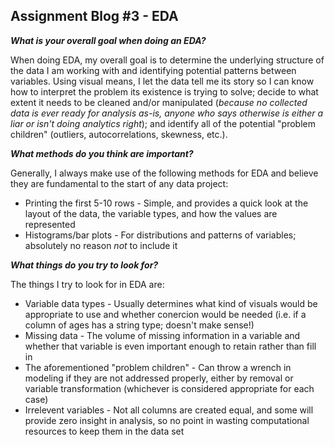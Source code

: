 ## Assignment Blog #3 - EDA

**_What is your overall goal when doing an EDA?_**

When doing EDA, my overall goal is to determine the underlying structure of the data I am working with and identifying potential patterns between variables. Using visual means, I let the data tell me its story so I can know how to interpret the problem its existence is trying to solve; decide to what extent it needs to be cleaned and/or manipulated (_because no collected data is ever ready for analysis as-is, anyone who says otherwise is either a liar or isn't doing analytics right_); and identify all of the potential "problem children" (outliers, autocorrelations, skewness, etc.).

**_What methods do you think are important?_**

Generally, I always make use of the following methods for EDA and believe they are fundamental to the start of any data project:
- Printing the first 5-10 rows - Simple, and provides a quick look at the layout of the data, the variable types, and how the values are represented
- Histograms/bar plots - For distributions and patterns of variables; absolutely no reason _not_ to include it

**_What things do you try to look for?_**

The things I try to look for in EDA are:
- Variable data types - Usually determines what kind of visuals would be appropriate to use and whether conercion would be needed (i.e. if a column of ages has a string type; doesn't make sense!)
- Missing data - The volume of missing information in a variable and whether that variable is even important enough to retain rather than fill in
- The aforementioned "problem children" - Can throw a wrench in modeling if they are not addressed properly, either by removal or variable transformation (whichever is considered appropriate for each case)
- Irrelevent variables - Not all columns are created equal, and some will provide zero insight in analysis, so no point in wasting computational resources to keep them in the data set
